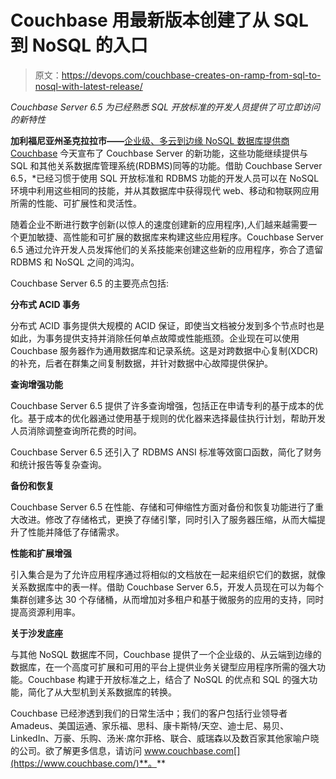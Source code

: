# Couchbase 用最新版本创建了从 SQL 到 NoSQL 的入口

> 原文：<https://devops.com/couchbase-creates-on-ramp-from-sql-to-nosql-with-latest-release/>

*Couchbase Server 6.5 为已经熟悉 SQL 开放标准的开发人员提供了可立即访问的新特性*

**加利福尼亚州圣克拉拉市——**[企业级、多云到边缘 NoSQL 数据库提供商 Couchbase](https://www.couchbase.com/) 今天宣布了 Couchbase Server 的新功能，这些功能继续提供与 SQL 和其他关系数据库管理系统(RDBMS)同等的功能。借助 Couchbase Server 6.5，*已经习惯于使用 SQL 开放标准和 RDBMS 功能的开发人员可以在 NoSQL 环境中利用这些相同的技能，并从其数据库中获得现代 web、移动和物联网应用所需的性能、可扩展性和灵活性。

随着企业不断进行数字创新(以惊人的速度创建新的应用程序),人们越来越需要一个更加敏捷、高性能和可扩展的数据库来构建这些应用程序。Couchbase Server 6.5 通过允许开发人员发挥他们的关系技能来创建这些新的应用程序，弥合了遗留 RDBMS 和 NoSQL 之间的鸿沟。

Couchbase Server 6.5 的主要亮点包括:

**分布式 ACID 事务**

分布式 ACID 事务提供大规模的 ACID 保证，即使当文档被分发到多个节点时也是如此，为事务提供支持并消除任何单点故障或性能瓶颈。企业现在可以使用 Couchbase 服务器作为通用数据库和记录系统。这是对跨数据中心复制(XDCR)的补充，后者在群集之间复制数据，并针对数据中心故障提供保护。

**查询增强功能**

Couchbase Server 6.5 提供了许多查询增强，包括正在申请专利的基于成本的优化。基于成本的优化器通过使用基于规则的优化器来选择最佳执行计划，帮助开发人员消除调整查询所花费的时间。

Couchbase Server 6.5 还引入了 RDBMS ANSI 标准等效窗口函数，简化了财务和统计报告等复杂查询。

**备份和恢复**

Couchbase Server 6.5 在性能、存储和可伸缩性方面对备份和恢复功能进行了重大改进。修改了存储格式，更换了存储引擎，同时引入了服务器压缩，从而大幅提升了性能并降低了存储需求。

**性能和扩展增强**

引入集合是为了允许应用程序通过将相似的文档放在一起来组织它们的数据，就像关系数据库中的表一样。借助 Couchbase Server 6.5，开发人员现在可以为每个集群创建多达 30 个存储桶，从而增加对多租户和基于微服务的应用的支持，同时提高资源利用率。

**关于沙发底座**

与其他 NoSQL 数据库不同，Couchbase 提供了一个企业级的、从云端到边缘的数据库，在一个高度可扩展和可用的平台上提供业务关键型应用程序所需的强大功能。Couchbase 构建于开放标准之上，结合了 NoSQL 的优点和 SQL 的强大功能，简化了从大型机到关系数据库的转换。

Couchbase 已经渗透到我们的日常生活中；我们的客户包括行业领导者 Amadeus、美国运通、家乐福、思科、康卡斯特/天空、迪士尼、易贝、LinkedIn、万豪、乐购、汤米·席尔菲格、联合、威瑞森以及数百家其他家喻户晓的公司。欲了解更多信息，请访问 www.couchbase.com[](https://www.couchbase.com/)**。**